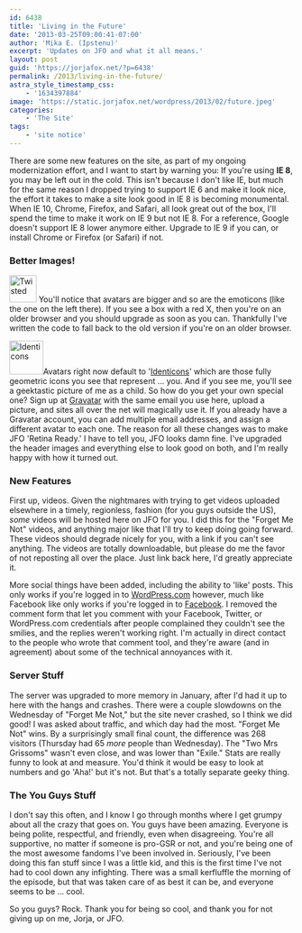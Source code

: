 ```yaml
---
id: 6438
title: 'Living in the Future'
date: '2013-03-25T09:00:41-07:00'
author: 'Mika E. (Ipstenu)'
excerpt: 'Updates on JFO and what it all means.'
layout: post
guid: 'https://jorjafox.net/?p=6438'
permalink: /2013/living-in-the-future/
astra_style_timestamp_css:
    - '1634397884'
image: 'https://static.jorjafox.net/wordpress/2013/02/future.jpeg'
categories:
    - 'The Site'
tags:
    - 'site notice'
---
```


There are some new features on the site, as part of my ongoing modernization effort, and I want to start by warning you: If you're using <strong>IE 8</strong>, you may be left out in the cold. This isn't because I don't like IE, but much for the same reason I dropped trying to support IE 6 and make it look nice, the effort it takes to make a site look good in IE 8 is becoming monumental. When IE 10, Chrome, Firefox, and Safari, all look great out of the box, I'll spend the time to make it work on IE 9 but not IE 8. For a reference, Google doesn't support IE 8 lower anymore either. Upgrade to IE 9 if you can, or install Chrome or Firefox (or Safari) if not.
<h3>Better Images!</h3>
<img class="alignleft" alt="Twisted" src="https://jorjafox.net/content/images/smilies-svg/icon_twisted.svg" width="48" height="48" /> You'll notice that avatars are bigger and so are the emoticons (like the one on the left there). If you see a box with a red X, then you're on an older browser and you should upgrade as soon as you can. Thankfully I've written the code to fall back to the old version if you're on an older browser.

<img class="alignright  wp-image-6440" alt="Identicons" src="//static.jorjafox.net/wordpress/2013/02/200px-Identicon.svg_.png" width="60" height="60" />Avatars right now default to '<a href="http://en.wikipedia.org/wiki/Identicon">Identicons</a>' which are those fully geometric icons you see that represent ... you. And if you see me, you'll see a geektastic picture of me as a child. So how do you get your own special one? Sign up at <a href="https://gravatar.com/">Gravatar</a> with the same email you use here, upload a picture, and sites all over the net will magically use it. If you already have a Gravatar account, you can add multiple email addresses, and assign a different avatar to each one. The reason for all these changes was to make JFO 'Retina Ready.' I have to tell you, JFO looks damn fine. I've upgraded the header images and everything else to look good on both, and I'm really happy with how it turned out.
<h3>New Features</h3>
First up, videos. Given the nightmares with trying to get videos uploaded elsewhere in a timely, regionless, fashion (for you guys outside the US), <em>some</em> videos will be hosted here on JFO for you. I did this for the "Forget Me Not" videos, and anything major like that I'll try to keep doing going forward. These videos should degrade nicely for you, with a link if you can't see anything. The videos are totally downloadable, but please do me the favor of not reposting all over the place. Just link back here, I'd greatly appreciate it.

More social things have been added, including the ability to 'like' posts. This only works if you're logged in to <a href="http://wordpress.com">WordPress.com</a> however, much like Facebook like only works if you're logged in to <a href="http://facebook.com">Facebook</a>. I removed the comment form that let you comment with your Facebook, Twitter, or WordPress.com credentials after people complained they couldn't see the smilies, and the replies weren't working right. I'm actually in direct contact to the people who wrote that comment tool, and they're aware (and in agreement) about some of the technical annoyances with it.
<h3>Server Stuff</h3>
The server was upgraded to more memory in January, after I'd had it up to here with the hangs and crashes. There were a couple slowdowns on the Wednesday of "Forget Me Not," but the site never crashed, so I think we did good! I was asked about traffic, and which day had the most. "Forget Me Not" wins. By a surprisingly small final count, the difference was 268 visitors (Thursday had 65 <em>more</em> people than Wednesday). The "Two Mrs Grissoms" wasn't even close, and was lower than "Exile." Stats are really funny to look at and measure. You'd think it would be easy to look at numbers and go 'Aha!' but it's not. But that's a totally separate geeky thing.
<h3>The You Guys Stuff</h3>
I don't say this often, and I know I go through months where I get grumpy about all the crazy that goes on. You guys have been amazing. Everyone is being polite, respectful, and friendly, even when disagreeing. You're all supportive, no matter if someone is pro-GSR or not, and you're being one of the most awesome fandoms I've been involved in. Seriously, I've been doing this fan stuff since I was a little kid, and this is the first time I've not had to cool down any infighting. There was a small kerfluffle the morning of the episode, but that was taken care of as best it can be, and everyone seems to be ... cool.

So you guys? Rock. Thank you for being so cool, and thank you for not giving up on me, Jorja, or JFO.